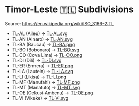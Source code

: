 # Timor-Leste 🇹🇱 Subdivisions

Source: https://en.wikipedia.org/wiki/ISO_3166-2:TL

* TL-AL (Aileu) -> [TL-AL.svg](https://github.com/amckenna41/iso3166-flag-icons/blob/main/iso3166-2-icons/TL/TL-AL.svg)
* TL-AN (Ainaro) -> [TL-AN.svg](https://github.com/amckenna41/iso3166-flag-icons/blob/main/iso3166-2-icons/TL/TL-AN.svg)
* TL-BA (Baucau) -> [TL-BA.png](https://github.com/amckenna41/iso3166-flag-icons/blob/main/iso3166-2-icons/TL/TL-BA.png)
* TL-BO (Bobonaro) -> [TL-BO.svg](https://github.com/amckenna41/iso3166-flag-icons/blob/main/iso3166-2-icons/TL/TL-BO.svg)
* TL-CO (Cova Lima) -> [TL-CO.png](https://github.com/amckenna41/iso3166-flag-icons/blob/main/iso3166-2-icons/TL/TL-CO.png)
* TL-DI (Díli) -> [TL-DI.svg](https://github.com/amckenna41/iso3166-flag-icons/blob/main/iso3166-2-icons/TL/TL-DI.svg)
* TL-ER (Ermera) -> [TL-ER.png](https://github.com/amckenna41/iso3166-flag-icons/blob/main/iso3166-2-icons/TL/TL-ER.png)
* TL-LA (Lautein) -> [TL-LA.svg](https://github.com/amckenna41/iso3166-flag-icons/blob/main/iso3166-2-icons/TL/TL-LA.svg)
* TL-LI (Likisá) -> [TL-LI.png](https://github.com/amckenna41/iso3166-flag-icons/blob/main/iso3166-2-icons/TL/TL-LI.png)
* TL-MF (Manufahi) -> [TL-MF.png](https://github.com/amckenna41/iso3166-flag-icons/blob/main/iso3166-2-icons/TL/TL-MF.png)
* TL-MT (Manatuto) -> [TL-MT.svg](https://github.com/amckenna41/iso3166-flag-icons/blob/main/iso3166-2-icons/TL/TL-MT.svg)
* TL-OE (Oekusi-Ambenu) -> [TL-OE.png](https://github.com/amckenna41/iso3166-flag-icons/blob/main/iso3166-2-icons/TL/TL-OE.png)
* TL-VI (Vikeke) -> [TL-VI.svg](https://github.com/amckenna41/iso3166-flag-icons/blob/main/iso3166-2-icons/TL/TL-VI.svg)
